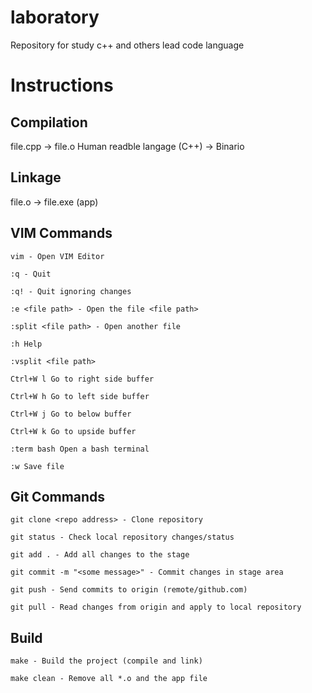 # laboratory
Repository for study c++ and others lead code language

# Instructions

## Compilation

file.cpp -> file.o
Human readble langage (C++) -> Binario 

## Linkage

file.o -> file.exe (app)

## VIM Commands

    vim - Open VIM Editor

    :q - Quit

    :q! - Quit ignoring changes

    :e <file path> - Open the file <file path>

    :split <file path> - Open another file

    :h Help

    :vsplit <file path> 

    Ctrl+W l Go to right side buffer

    Ctrl+W h Go to left side buffer

    Ctrl+W j Go to below buffer

    Ctrl+W k Go to upside buffer

    :term bash Open a bash terminal

    :w Save file

## Git Commands

    git clone <repo address> - Clone repository

    git status - Check local repository changes/status 

    git add . - Add all changes to the stage

    git commit -m "<some message>" - Commit changes in stage area

    git push - Send commits to origin (remote/github.com)

    git pull - Read changes from origin and apply to local repository

## Build

    make - Build the project (compile and link)

    make clean - Remove all *.o and the app file


